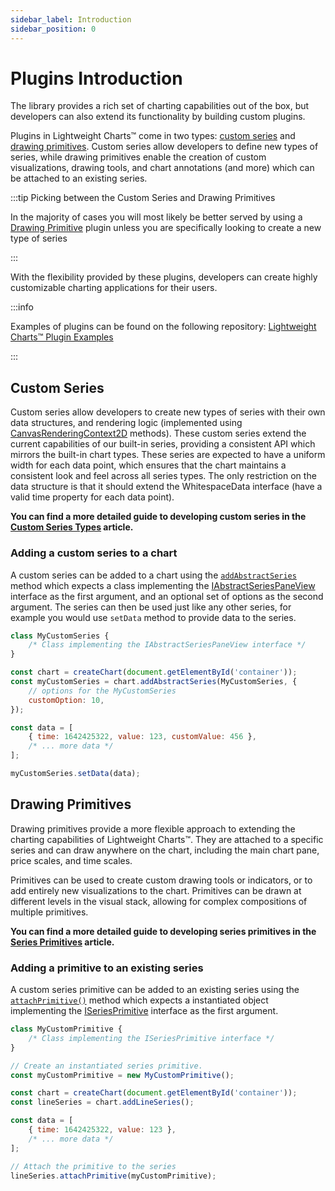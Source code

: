 ```yaml
---
sidebar_label: Introduction
sidebar_position: 0
---
```


# Plugins Introduction

The library provides a rich set of charting capabilities out of the box, but
developers can also extend its functionality by building custom plugins.

Plugins in Lightweight Charts™️ come in two types: [custom series](#custom-series)
and [drawing primitives](#drawing-primitives). Custom series allow developers to
define new types of series, while drawing primitives enable the creation of
custom visualizations, drawing tools, and chart annotations (and more) which can
be attached to an existing series.

:::tip Picking between the Custom Series and Drawing Primitives

In the majority of cases you will most likely be better served by using a [Drawing Primitive](#drawing-primitives) plugin unless you are specifically looking to create a new type of series

:::

With the flexibility provided by these plugins, developers can create highly
customizable charting applications for their users.

:::info

Examples of plugins can be found on the following repository:
[Lightweight Charts™️ Plugin Examples](https://github.com/tradingview/lightweight-charts-plugin-examples)

:::

## Custom Series

Custom series allow developers to create new types of series with their own data
structures, and rendering logic (implemented using
[CanvasRenderingContext2D](https://developer.mozilla.org/en-US/docs/Web/API/CanvasRenderingContext2D)
methods). These custom series extend the current capabilities of our built-in series,
providing a consistent API which mirrors the built-in chart types. These series
are expected to have a uniform width for each data point, which ensures that the
chart maintains a consistent look and feel across all series types. The only
restriction on the data structure is that it should extend the WhitespaceData
interface (have a valid time property for each data point).

**You can find a more detailed guide to developing custom series in the
[Custom Series Types](./custom_series/) article.**

### Adding a custom series to a chart

A custom series can be added to a chart using the
[`addAbstractSeries`](/api/interfaces/IChartApi.md#addabstractseries) method
which expects a class implementing the
[IAbstractSeriesPaneView](/api/interfaces/IAbstractSeriesPaneView.md) interface
as the first argument, and an optional set of options as the second argument.
The series can then be used just like any other series, for example you would
use `setData` method to provide data to the series.

```javascript
class MyCustomSeries {
    /* Class implementing the IAbstractSeriesPaneView interface */
}

const chart = createChart(document.getElementById('container'));
const myCustomSeries = chart.addAbstractSeries(MyCustomSeries, {
    // options for the MyCustomSeries
    customOption: 10,
});

const data = [
    { time: 1642425322, value: 123, customValue: 456 },
    /* ... more data */
];

myCustomSeries.setData(data);
```

## Drawing Primitives

Drawing primitives provide a more flexible approach to extending the charting
capabilities of Lightweight Charts™️. They are attached to a specific series and
can draw anywhere on the chart, including the main chart pane, price scales, and
time scales.

Primitives can be used to create custom drawing tools or indicators, or to add
entirely new visualizations to the chart. Primitives can be drawn at different
levels in the visual stack, allowing for complex compositions of multiple
primitives.

**You can find a more detailed guide to developing series primitives in the
[Series Primitives](./series-primitives/) article.**

### Adding a primitive to an existing series

A custom series primitive can be added to an existing series using the
[`attachPrimitive()`](/api/interfaces/ISeriesApi.md#attachprimitive) method which
expects a instantiated object implementing the
[ISeriesPrimitive](/api/interfaces/ISeriesPrimitive.md) interface as the first
argument.

```javascript
class MyCustomPrimitive {
    /* Class implementing the ISeriesPrimitive interface */
}

// Create an instantiated series primitive.
const myCustomPrimitive = new MyCustomPrimitive();

const chart = createChart(document.getElementById('container'));
const lineSeries = chart.addLineSeries();

const data = [
    { time: 1642425322, value: 123 },
    /* ... more data */
];

// Attach the primitive to the series
lineSeries.attachPrimitive(myCustomPrimitive);
```
